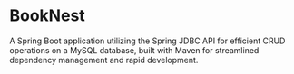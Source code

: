 # BookNest
A Spring Boot application utilizing the Spring JDBC API for efficient CRUD operations on a MySQL database, built with Maven for streamlined dependency management and rapid development.
